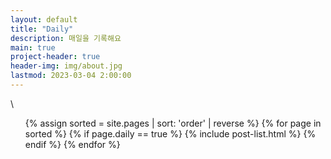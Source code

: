 ```yaml
---
layout: default
title: "Daily"
description: 매일을 기록해요
main: true
project-header: true
header-img: img/about.jpg
lastmod: 2023-03-04 2:00:00
---
```

<script src='https://cdn.jsdelivr.net/npm/@fullcalendar/core@6.1.4/index.global.min.js'></script>
<script src='https://cdn.jsdelivr.net/npm/@fullcalendar/daygrid@6.1.4/index.global.min.js'></script>\
<script src="https://cdn.jsdelivr.net/npm/tooltip-js@3.0.0/dist/tooltip-min.min.js"></script>
<script src="https://ajax.googleapis.com/ajax/libs/jquery/3.5.1/jquery.min.js"></script>
<script>
document.addEventListener('DOMContentLoaded', function() {
	function htmlDecode(input){
	  var e = document.createElement('div');
	  e.innerHTML = input;
	  return e.childNodes[0].nodeValue;
	}
	var calendarEl = document.getElementById('calendar');
	var calendar = new FullCalendar.Calendar(calendarEl, {
		firstDay: 1,
		// expandRows: true,
		timeZone: 'Asia/seoul',
		// dayMaxEvents: true,
		locale: 'ko',
		initialView: 'dayGridMonth',
		eventTimeFormat: {
			hour: '2-digit',
			hour12: false
		},
		eventDidMount: function(event, element) {
			event.el.style.fontSize = "12px";
			if (event.event._def.extendedProps.is_success == 0){
				event.el.firstChild.style.border = "4px solid #FF4D37";
			}
			if (event.event._def.extendedProps.is_success == 1) {
				event.el.firstChild.style.border = "4px solid #00CB7F";
			}
		},
		eventMouseEnter: function(event) {
			var tis=event.el;
			var tooltip = htmlDecode('<div class="tooltipevent" style="top:'+($(tis).offset().top-5)+'px;left:'+($(tis).offset().left+($(tis).width())/2)+'px"><div>'+event.event._def.title+'</div>');
			var $tooltip = $(tooltip).appendTo('body');
		},
		eventMouseLeave: function(info) {
			$(info.el).css('z-index', 8);
			$('.tooltipevent').remove();
		},
		events: {{ site.data.daily | replace: '=>', ':' }}
	});
	calendar.setOption('height', 450);
	calendar.render();
});
</script>

<div id='calendar'></div>

<ul class="catalogue">
{% assign sorted = site.pages | sort: 'order' | reverse %}
{% for page in sorted %}
{% if page.daily == true %}
{% include post-list.html %}
{% endif %}
{% endfor %}
</ul>
